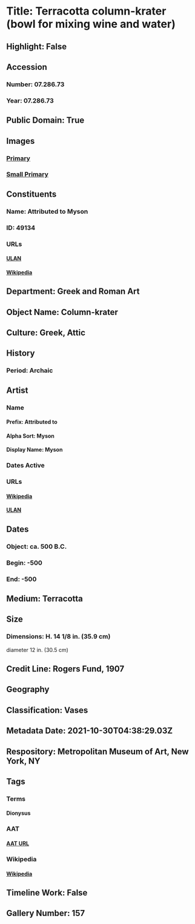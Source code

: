 # Title: Terracotta column-krater (bowl for mixing wine and water)
## Highlight: False
## Accession
### Number: 07.286.73
### Year: 07.286.73
## Public Domain: True
## Images
### [Primary](https://images.metmuseum.org/CRDImages/gr/original/3497edited.jpg)
### [Small Primary](https://images.metmuseum.org/CRDImages/gr/web-large/3497edited.jpg)
## Constituents
### Name: Attributed to Myson
### ID: 49134
### URLs
#### [ULAN](http://vocab.getty.edu/page/ulan/500004080)
#### [Wikipedia](https://www.wikidata.org/wiki/Q3859036)
## Department: Greek and Roman Art
## Object Name: Column-krater
## Culture: Greek, Attic
## History
### Period: Archaic
## Artist
### Name
#### Prefix: Attributed to
#### Alpha Sort: Myson
#### Display Name: Myson
### Dates Active
### URLs
#### [Wikipedia](https://www.wikidata.org/wiki/Q3859036)
#### [ULAN](http://vocab.getty.edu/page/ulan/500004080)
## Dates
### Object: ca. 500 B.C.
### Begin: -500
### End: -500
## Medium: Terracotta
## Size
### Dimensions: H. 14 1/8 in. (35.9 cm)
diameter  12 in. (30.5 cm)
## Credit Line: Rogers Fund, 1907
## Geography
## Classification: Vases
## Metadata Date: 2021-10-30T04:38:29.03Z
## Respository: Metropolitan Museum of Art, New York, NY
## Tags
### Terms
#### Dionysus
### AAT
#### [AAT URL](http://vocab.getty.edu/page/ia/901001029)
### Wikipedia
#### [Wikipedia]()
## Timeline Work: False
## Gallery Number: 157